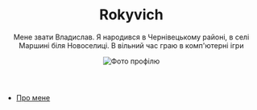 <!DOCTYPE html>
<html lang="uk">
<head>
    <meta charset="UTF-8">
    <meta name="viewport" content="width=device-width, initial-scale=1.0">
    <title>Моя візитка</title>
    <link rel="stylesheet" href="style.css">
</head>
<body>
    <header>
        <h1 style="text-align: center">Rokyvich</h1>
        <p style="text-align: center;">Мене звати Владислав. Я народився в Чернівецькому районі, в селі Маршині біля Новоселиці. В вільний час граю в комп'ютерні ігри</p>
        <img src="channels4_profile.jpg" alt="Фото профілю" class="profile-img">
    </header>
    <nav>
        <ul class="menu">
            <li><a href="about.html">Про мене</a></li>
        </ul>
    </nav>
</body>
</html>
